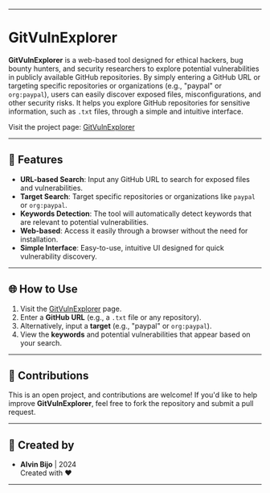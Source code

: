 
---

# GitVulnExplorer

**GitVulnExplorer** is a web-based tool designed for ethical hackers, bug bounty hunters, and security researchers to explore potential vulnerabilities in publicly available GitHub repositories. By simply entering a GitHub URL or targeting specific repositories or organizations (e.g., "paypal" or `org:paypal`), users can easily discover exposed files, misconfigurations, and other security risks. It helps you explore GitHub repositories for sensitive information, such as `.txt` files, through a simple and intuitive interface.

Visit the project page: [GitVulnExplorer](https://session-x.github.io/GitVulnExplorer/)

---

## 🚀 Features

- **URL-based Search**: Input any GitHub URL to search for exposed files and vulnerabilities.
- **Target Search**: Target specific repositories or organizations like `paypal` or `org:paypal`.
- **Keywords Detection**: The tool will automatically detect keywords that are relevant to potential vulnerabilities.
- **Web-based**: Access it easily through a browser without the need for installation.
- **Simple Interface**: Easy-to-use, intuitive UI designed for quick vulnerability discovery.

---

## 🌐 How to Use

1. Visit the [GitVulnExplorer](https://session-x.github.io/GitVulnExplorer/) page.
2. Enter a **GitHub URL** (e.g., a `.txt` file or any repository).
3. Alternatively, input a **target** (e.g., "paypal" or `org:paypal`).
4. View the **keywords** and potential vulnerabilities that appear based on your search.

---

## 🔧 Contributions

This is an open project, and contributions are welcome! If you'd like to help improve **GitVulnExplorer**, feel free to fork the repository and submit a pull request.

---

## 📅 Created by

- **Alvin Bijo** | 2024  
Created with ❤️

---

